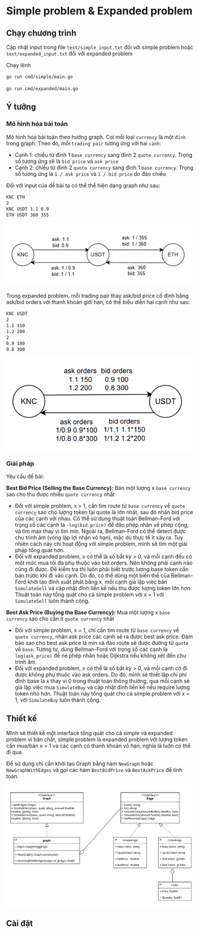 # Simple problem & Expanded problem
## Chạy chương trình
Cập nhật input trong file `test/simple_input.txt` đối với simple problem hoặc
`test/expanded_input.txt` đối với expanded problem

Chạy lệnh
```
go run cmd/simple/main.go

go run cmd/expanded/main.go
```

## Ý tưởng
### Mô hình hóa bài toán
Mô hình hóa bài toán theo hướng graph. Coi mỗi loại `currency` là một `đỉnh`
trong graph. Theo đó, mỗi `trading pair` tương ứng với hai `cạnh`:
- Cạnh 1: chiều từ đỉnh 1 `base currency` sang đỉnh 2 `quote currency`. Trọng số
  tương ứng sẽ là `bid price` và `ask price`
- Cạnh 2: chiều từ đỉnh 2 `quote currency` sang đỉnh 1 `base currency`. Trọng số
  tương ứng là `1 / ask price` và `1 / bid price` do đảo chiều

Đối với input của đề bài ta có thể thể hiện dạng graph như sau:
```
KNC ETH
2
KNC USDT 1.1 0.9
ETH USDT 360 355
```
![Simple graph](images/simple_graph.PNG)

Trong expanded problem, mỗi trading pair thay ask/bid price cố định bằng
ask/bid orders với thanh khoản giới hạn, có thể biểu diễn hai cạnh như sau:
```
KNC USDT
2
1.1 150
1.2 200
2
0.9 100
0.8 300
```
![Expanded graph](images/expanded_graph.png)

### Giải pháp

Yêu cầu đề bài:

**Best Bid Price (Selling the Base Currency):** Bán một lượng x `base currency`
sao cho thu được nhiều `quote currency` nhất
- Đối với simple problem, x = 1, cần tìm route từ `base currency` về
  `quote currency` sao cho lượng token tại quote là lớn nhất, sau đó nhân bid
  price của các cạnh với nhau. Có thể sử dụng thuật toán Bellman-Ford với trọng
  số các cạnh là `-log(bid_price)` để đảo phép nhân về phép cộng, và tìm max
  thay vì tìm min. Ngoài ra, Bellman-Ford có thể detect được chu trình âm (vòng
  lặp lợi nhận vô hạn), mặc dù thực tế ít xảy ra. Tuy nhiên cách này chỉ hoạt
  động với simple problem, mình sẽ tìm một giải pháp tổng quát hơn.
- Đối với expanded problem, x có thể là số bất kỳ > 0, và mỗi cạnh đều có một
  mức mua tối đa phụ thuộc vào bid orders. Nên không phải cạnh nào cũng đi
  được. Để kiểm tra thì luôn phải biết trước lượng base token cần bán trước khi
  đi vào cạnh. Do đó, có thể dùng một biến thể của Bellman-Ford khởi tạo đỉnh
  xuất phát bằng x, mỗi cạnh giả lập việc bán `SimulateSell` và cập nhật đỉnh
  liền kề nếu thu được lượng token lớn hơn. Thuật toán này tổng quát cho cả
  simple problem với x = 1 với `SimulateSell` luôn thành công.

**Best Ask Price (Buying the Base Currency):** Mua một lượng x `base currency`
sao cho cần ít `quote currency` nhất
- Đối với simple problem, x = 1, chỉ cần tìm route từ `base currency` về
  `quote currency`, nhân ask price các cạnh sẽ ra được best ask price. Đảm bảo
  sao cho best ask price là min và đảo route sẽ được đường từ `quote` về `base`.
  Tương tự, dùng Bellman-Ford với trọng số các cạnh là `log(ask_price)` để né
  phép nhân hoặc Dijkstra nếu không xét đến chu trình âm.
- Đối với expanded problem, x có thể là số bất kỳ > 0, và mỗi cạnh có đi được
  không phụ thuộc vào ask orders. Do đó, mình sẽ thiết lập chi phí đỉnh base là
  x thay vì 0 trong thuật toán thông thường, qua mỗi cạnh sẽ giả lập việc mua
  `SimulateBuy` và cập nhật đỉnh liền kề nếu require lượng token nhỏ hơn. Thuật
  toán này tổng quát cho cả simple problem với x = 1, với `SimulateBuy` luôn
  thành công.

## Thiết kế
Mình sẽ thiết kế một interface tổng quát cho cả simple và expanded problem vì
bản chất, simple problem là expanded problem với lượng token cần mua/bán x = 1
và các cạnh có thanh khoản vô hạn, nghĩa là luôn có thể đi qua.

Để sử dụng chỉ cần khởi tạo Graph bằng hàm `NewGraph` hoặc `NewGraphWithEdges`
và gọi các hàm `BestBidPrice` và `BestAskPrice` để tính toán.

![Class diagram](images/class_diagram.png)

## Cài đặt
